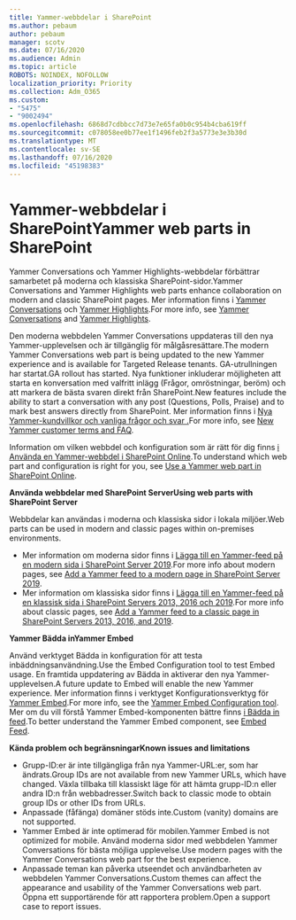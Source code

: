 ```yaml
---
title: Yammer-webbdelar i SharePoint
ms.author: pebaum
author: pebaum
manager: scotv
ms.date: 07/16/2020
ms.audience: Admin
ms.topic: article
ROBOTS: NOINDEX, NOFOLLOW
localization_priority: Priority
ms.collection: Adm_O365
ms.custom:
- "5475"
- "9002494"
ms.openlocfilehash: 6868d7cdbbcc7d73e7e65fa0b0c954b4cba619ff
ms.sourcegitcommit: c078058ee0b77ee1f1496feb2f3a5773e3e3b30d
ms.translationtype: MT
ms.contentlocale: sv-SE
ms.lasthandoff: 07/16/2020
ms.locfileid: "45198383"
---
```

# <a name="yammer-web-parts-in-sharepoint"></a><span data-ttu-id="e3e02-102">Yammer-webbdelar i SharePoint</span><span class="sxs-lookup"><span data-stu-id="e3e02-102">Yammer web parts in SharePoint</span></span>

<span data-ttu-id="e3e02-103">Yammer Conversations och Yammer Highlights-webbdelar förbättrar samarbetet på moderna och klassiska SharePoint-sidor.</span><span class="sxs-lookup"><span data-stu-id="e3e02-103">Yammer Conversations and Yammer Highlights web parts enhance collaboration on modern and classic SharePoint pages.</span></span> <span data-ttu-id="e3e02-104">Mer information finns i [Yammer Conversations](https://support.microsoft.com/office/use-a-yammer-web-part-in-sharepoint-online-a53cfa0c-3d09-42c8-a286-1038a81c59da#conversations) och [Yammer Highlights](https://support.microsoft.com/office/use-a-yammer-web-part-in-sharepoint-online-a53cfa0c-3d09-42c8-a286-1038a81c59da#highlights).</span><span class="sxs-lookup"><span data-stu-id="e3e02-104">For more info, see [Yammer Conversations](https://support.microsoft.com/office/use-a-yammer-web-part-in-sharepoint-online-a53cfa0c-3d09-42c8-a286-1038a81c59da#conversations)  and  [Yammer Highlights](https://support.microsoft.com/office/use-a-yammer-web-part-in-sharepoint-online-a53cfa0c-3d09-42c8-a286-1038a81c59da#highlights).</span></span>    

<span data-ttu-id="e3e02-105">Den moderna webbdelen Yammer Conversations uppdateras till den nya Yammer-upplevelsen och är tillgänglig för målgåsresättare.</span><span class="sxs-lookup"><span data-stu-id="e3e02-105">The modern Yammer Conversations web part is being updated to the new Yammer experience and is available for Targeted Release tenants.</span></span> <span data-ttu-id="e3e02-106">GA-utrullningen har startat.</span><span class="sxs-lookup"><span data-stu-id="e3e02-106">GA rollout has started.</span></span> <span data-ttu-id="e3e02-107">Nya funktioner inkluderar möjligheten att starta en konversation med valfritt inlägg (Frågor, omröstningar, beröm) och att markera de bästa svaren direkt från SharePoint.</span><span class="sxs-lookup"><span data-stu-id="e3e02-107">New features include the ability to start a conversation with any post (Questions, Polls, Praise) and to mark best answers directly from SharePoint.</span></span> <span data-ttu-id="e3e02-108">Mer information finns i [Nya Yammer-kundvillkor och vanliga frågor och svar .](https://docs.microsoft.com/yammer/get-started-with-yammer/newyammer-faq)</span><span class="sxs-lookup"><span data-stu-id="e3e02-108">For more info, see [New Yammer customer terms and FAQ](https://docs.microsoft.com/yammer/get-started-with-yammer/newyammer-faq).</span></span>

 <span data-ttu-id="e3e02-109">Information om vilken webbdel och konfiguration som är rätt för dig finns [i Använda en Yammer-webbdel i SharePoint Online](https://support.microsoft.com/office/use-a-yammer-web-part-in-sharepoint-online-a53cfa0c-3d09-42c8-a286-1038a81c59da).</span><span class="sxs-lookup"><span data-stu-id="e3e02-109">To understand which web part and configuration is right for you, see [Use a Yammer web part in SharePoint Online](https://support.microsoft.com/office/use-a-yammer-web-part-in-sharepoint-online-a53cfa0c-3d09-42c8-a286-1038a81c59da).</span></span>  

<span data-ttu-id="e3e02-110">**Använda webbdelar med SharePoint Server**</span><span class="sxs-lookup"><span data-stu-id="e3e02-110">**Using web parts with SharePoint Server**</span></span>  

<span data-ttu-id="e3e02-111">Webbdelar kan användas i moderna och klassiska sidor i lokala miljöer.</span><span class="sxs-lookup"><span data-stu-id="e3e02-111">Web parts can be used in modern and classic pages within on-premises environments.</span></span>

- <span data-ttu-id="e3e02-112">Mer information om moderna sidor finns i [Lägga till en Yammer-feed på en modern sida i SharePoint Server 2019](https://docs.microsoft.com/yammer/integrate-yammer-with-other-apps/embed-a-feed-into-a-sharepoint-site#add-a-yammer-feed-to-a-modern-page-in-sharepoint-server-2019).</span><span class="sxs-lookup"><span data-stu-id="e3e02-112">For more info about modern pages, see [Add a Yammer feed to a modern page in SharePoint Server 2019](https://docs.microsoft.com/yammer/integrate-yammer-with-other-apps/embed-a-feed-into-a-sharepoint-site#add-a-yammer-feed-to-a-modern-page-in-sharepoint-server-2019).</span></span> 
- <span data-ttu-id="e3e02-113">Mer information om klassiska sidor finns i [Lägga till en Yammer-feed på en klassisk sida i SharePoint Servers 2013, 2016 och 2019](https://docs.microsoft.com/yammer/integrate-yammer-with-other-apps/embed-a-feed-into-a-sharepoint-site#add-a-yammer-feed-to-a-classic-page-in-sharepoint-servers-2013-2016-and-2019).</span><span class="sxs-lookup"><span data-stu-id="e3e02-113">For more info about classic pages, see [Add a Yammer feed to a classic page in SharePoint Servers 2013, 2016, and 2019](https://docs.microsoft.com/yammer/integrate-yammer-with-other-apps/embed-a-feed-into-a-sharepoint-site#add-a-yammer-feed-to-a-classic-page-in-sharepoint-servers-2013-2016-and-2019).</span></span>

<span data-ttu-id="e3e02-114">**Yammer Bädda in**</span><span class="sxs-lookup"><span data-stu-id="e3e02-114">**Yammer Embed**</span></span>  

<span data-ttu-id="e3e02-115">Använd verktyget Bädda in konfiguration för att testa inbäddningsanvändning.</span><span class="sxs-lookup"><span data-stu-id="e3e02-115">Use the Embed Configuration tool to test Embed usage.</span></span> <span data-ttu-id="e3e02-116">En framtida uppdatering av Bädda in aktiverar den nya Yammer-upplevelsen.</span><span class="sxs-lookup"><span data-stu-id="e3e02-116">A future update to Embed will enable the new Yammer experience.</span></span> <span data-ttu-id="e3e02-117">Mer information finns i verktyget Konfigurationsverktyg för [Yammer Embed](https://aka.ms/YammerEmbedConfigureTool).</span><span class="sxs-lookup"><span data-stu-id="e3e02-117">For more info, see the [Yammer Embed Configuration tool](https://aka.ms/YammerEmbedConfigureTool).</span></span> <span data-ttu-id="e3e02-118">Mer om du vill förstå Yammer Embed-komponenten bättre finns [i Bädda in feed](https://aka.ms/YammerDevDocs).</span><span class="sxs-lookup"><span data-stu-id="e3e02-118">To better understand the Yammer Embed component, see [Embed Feed](https://aka.ms/YammerDevDocs).</span></span>

<span data-ttu-id="e3e02-119">**Kända problem och begränsningar**</span><span class="sxs-lookup"><span data-stu-id="e3e02-119">**Known issues and limitations**</span></span>

- <span data-ttu-id="e3e02-120">Grupp-ID:er är inte tillgängliga från nya Yammer-URL:er, som har ändrats.</span><span class="sxs-lookup"><span data-stu-id="e3e02-120">Group IDs are not available from new Yammer URLs, which have changed.</span></span> <span data-ttu-id="e3e02-121">Växla tillbaka till klassiskt läge för att hämta grupp-ID:n eller andra ID:n från webbadresser.</span><span class="sxs-lookup"><span data-stu-id="e3e02-121">Switch back to classic mode to obtain group IDs or other IDs from URLs.</span></span>
- <span data-ttu-id="e3e02-122">Anpassade (fåfänga) domäner stöds inte.</span><span class="sxs-lookup"><span data-stu-id="e3e02-122">Custom (vanity) domains are not supported.</span></span>
- <span data-ttu-id="e3e02-123">Yammer Embed är inte optimerad för mobilen.</span><span class="sxs-lookup"><span data-stu-id="e3e02-123">Yammer Embed is not optimized for mobile.</span></span> <span data-ttu-id="e3e02-124">Använd moderna sidor med webbdelen Yammer Conversations för bästa möjliga upplevelse.</span><span class="sxs-lookup"><span data-stu-id="e3e02-124">Use modern pages with the Yammer Conversations web part for the best experience.</span></span>
- <span data-ttu-id="e3e02-125">Anpassade teman kan påverka utseendet och användbarheten av webbdelen Yammer Conversations.</span><span class="sxs-lookup"><span data-stu-id="e3e02-125">Custom themes can affect the appearance and usability of the Yammer Conversations web part.</span></span> <span data-ttu-id="e3e02-126">Öppna ett supportärende för att rapportera problem.</span><span class="sxs-lookup"><span data-stu-id="e3e02-126">Open a support case to report issues.</span></span>